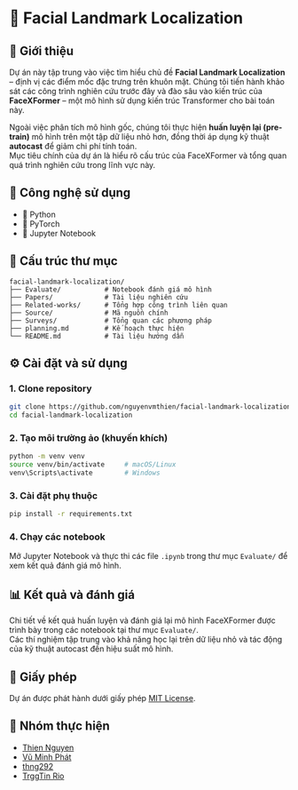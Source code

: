 # 🧠 Facial Landmark Localization

## 📌 Giới thiệu

Dự án này tập trung vào việc tìm hiểu chủ đề **Facial Landmark Localization** – định vị các điểm mốc đặc trưng trên khuôn mặt. Chúng tôi tiến hành khảo sát các công trình nghiên cứu trước đây và đào sâu vào kiến trúc của **FaceXFormer** – một mô hình sử dụng kiến trúc Transformer cho bài toán này.

Ngoài việc phân tích mô hình gốc, chúng tôi thực hiện **huấn luyện lại (pre-train)** mô hình trên một tập dữ liệu nhỏ hơn, đồng thời áp dụng kỹ thuật **autocast** để giảm chi phí tính toán.  
Mục tiêu chính của dự án là hiểu rõ cấu trúc của FaceXFormer và tổng quan quá trình nghiên cứu trong lĩnh vực này.

## 🧰 Công nghệ sử dụng

- 🔹 Python
- 🔹 PyTorch
- 🔹 Jupyter Notebook

## 📁 Cấu trúc thư mục

```plaintext
facial-landmark-localization/
├── Evaluate/           # Notebook đánh giá mô hình
├── Papers/             # Tài liệu nghiên cứu
├── Related-works/      # Tổng hợp công trình liên quan
├── Source/             # Mã nguồn chính
├── Surveys/            # Tổng quan các phương pháp
├── planning.md         # Kế hoạch thực hiện
└── README.md           # Tài liệu hướng dẫn
```

## ⚙️ Cài đặt và sử dụng

### 1. Clone repository

```bash
git clone https://github.com/nguyenvmthien/facial-landmark-localization.git
cd facial-landmark-localization
```

### 2. Tạo môi trường ảo (khuyến khích)

```bash
python -m venv venv
source venv/bin/activate     # macOS/Linux
venv\Scripts\activate        # Windows
```

### 3. Cài đặt phụ thuộc

```bash
pip install -r requirements.txt
```

### 4. Chạy các notebook

Mở Jupyter Notebook và thực thi các file `.ipynb` trong thư mục `Evaluate/` để xem kết quả đánh giá mô hình.

## 📊 Kết quả và đánh giá

Chi tiết về kết quả huấn luyện và đánh giá lại mô hình FaceXFormer được trình bày trong các notebook tại thư mục `Evaluate/`.  
Các thí nghiệm tập trung vào khả năng học lại trên dữ liệu nhỏ và tác động của kỹ thuật autocast đến hiệu suất mô hình.

## 📝 Giấy phép

Dự án được phát hành dưới giấy phép [MIT License](LICENSE).

## 👥 Nhóm thực hiện

- [Thien Nguyen](https://github.com/nguyenvmthien)
- [Vũ Minh Phát](https://github.com/vmphat)
- [thng292](https://github.com/thng292)
- [TrggTin Rio](https://github.com/TrggTin)
